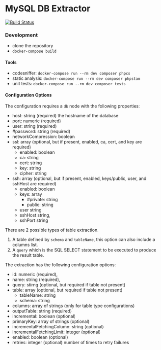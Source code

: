# MySQL DB Extractor
[![Build Status](https://travis-ci.org/keboola/db-extractor-mysql.svg?branch=master)](https://travis-ci.org/keboola/db-extractor-mysql)

### Development

- clone the repository
- `docker-compose build`

#### Tools

- codesniffer: `docker-compose run --rm dev composer phpcs` 
- static analysis: `docker-compose run --rm dev composer phpstan`
- unit tests: `docker-compose run --rm dev composer tests`

#### Configuration Options

The configuration requires a `db` node with the following properties: 

- host: string (required) the hostname of the database
- port: numeric (required)
- user: string (required)
- \#password: string (required)
- networkCompression: boolean 
- ssl: array (optional, but if present, enabled, ca, cert, and key are required)
  - enabled: boolean 
  - ca: string
  - cert: string
  - key: string
  - cipher: string
- ssh: array (optional, but if present, enabled, keys/public, user, and sshHost are required)
  - enabled: boolean 
  - keys: array 
    - \#private: string
    - public: string                
  - user string
  - sshHost string,
  - sshPort string
   
There are 2 possible types of table extraction.  
1. A table defined by `schema` and `tableName`, this option can also include a columns list.
2. A `query` which is the SQL SELECT statement to be executed to produce the result table.

The extraction has the following configuration options:

- id: numeric (required),
- name: string (required),
- query: stirng (optional, but required if table not present)
- table: array (optional, but required if table not present)
  - tableName: string
  - schema: string
- columns: array of strings (only for table type configurations)
- outputTable: string (required)
- incremental: boolean (optional)
- primaryKey: array of strings (optional)
- incrementalFetchingColumn: string (optional)
- incrementalFetchingLimit: integer (optional)
- enabled: boolean (optional)
- retries: integer (optional) number of times to retry failures
